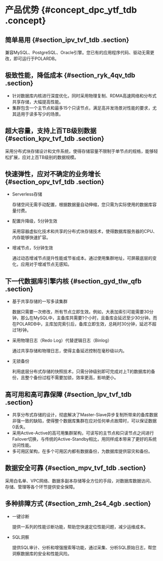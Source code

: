 # 产品优势 {#concept_dpc_ytf_tdb .concept}

## 简单易用 {#section_ipv_tvf_tdb .section}

兼容MySQL、PostgreSQL、Oracle引擎。您已有的应用程序代码、驱动无需更改，即可运行于POLARDB。

## 极致性能，降低成本 {#section_ryk_4qv_tdb .section}

-   针对数据库内核进行深度优化，同时采用物理复制、RDMA高速网络和分布式共享存储，大幅提高性能。
-   集群包含一个主节点和最多15个只读节点，满足高并发场景对性能的要求，尤其适用于读多写少的场景。

## 超大容量，支持上百TB级别数据 {#section_kpv_tvf_tdb .section}

采用分布式块存储设计和文件系统，使得存储容量不限制于单节点的规格，能够轻松扩展，应对上百TB级别的数据规模。

## 快速弹性，应对不确定的业务增长 {#section_opv_tvf_tdb .section}

-   Serverless存储

    存储空间无需手动配置，根据数据量自动伸缩，您只需为实际使用的数据库容量付费。

-   配置升降级，5分钟生效

    采用容器虚拟化技术和共享的分布式块存储技术，使得数据库服务器的CPU、内存能够快速扩容。

-   增减节点，5分钟生效

    通过动态增减节点提升性能或节省成本。通过使用集群地址，可屏蔽底层的变化，应用对于增减节点无感知。


## 下一代数据库引擎内核 {#section_gyd_tlw_qfb .section}

-   基于共享存储的一写多读集群

    数据只需要一次修改，所有节点立即生效。例如，大表加索引可能需要30分钟，那么在MySQL中，主备库共需要1个小时，且备库会延迟至少30分钟。而在POLARDB中，主库加完索引后，备库立即生效，总耗时30分钟，延迟不超过1秒钟。

-   采用物理日志（Redo Log）代替逻辑日志（Binlog）

    通过共享存储和物理日志，使得主备延迟控制在毫秒级以内。

-   无锁备份

    利用底层分布式存储的快照技术，只需分钟级别即可完成对上T的数据库的备份，且整个备份过程不需要加锁，效率更高，影响更小。


## 高可用和高可靠保障 {#section_lpv_tvf_tdb .section}

-   共享分布式存储的设计，彻底解决了Master-Slave异步复制所带来的备库数据非强一致的缺陷，使得整个数据库集群在应对任何单点故障时，可以保证数据0丢失。
-   采用Active-Active的高可用集群架构，可读写的主节点和只读节点之间进行Failover切换，与传统的Active-Standby相比，用同样成本带来了更好的系统访问性能。
-   多可用区架构，在多个可用区内都有数据备份，为数据库提供容灾和备份。

## 数据安全可靠 {#section_mpv_tvf_tdb .section}

采用白名单、VPC网络、数据多副本存储等全方位的手段，对数据库数据访问、存储、管理等各个环节提供安全保障。

## 多种排障方式 {#section_zmh_2s4_4gb .section}

-   一键诊断

    提供一系列的性能诊断功能，帮助您快速定位性能问题，减少运维成本。

-   SQL洞察

    提供SQL审计、分析和增强搜索等功能，通过采集、分析SQL原始日志，帮您洞察数据库的安全和性能风险。


